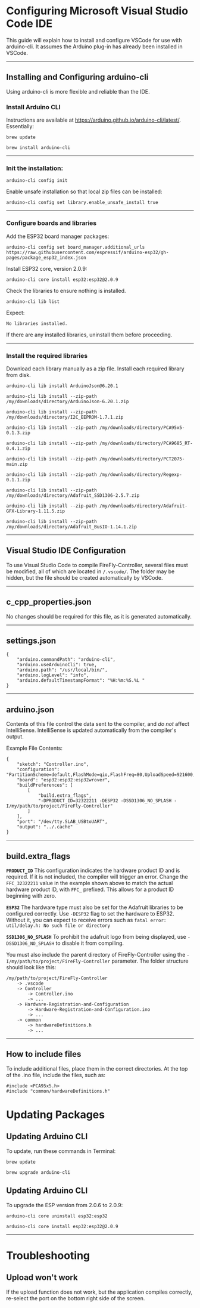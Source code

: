 # Configuring Microsoft Visual Studio Code IDE

This guide will explain how to install and configure VSCode for use with arduino-cli.  It assumes the Arduino plug-in has already been installed in VSCode.

---
## **Installing and Configuring arduino-cli**

Using arduino-cli is more flexible and reliable than the IDE.

### Install Arduino CLI

Instructions are available at https://arduino.github.io/arduino-cli/latest/.  Essentially:

`brew update`

`brew install arduino-cli`

---
### Init the installation:

`arduino-cli config init`

Enable unsafe installation so that local zip files can be installed:

`arduino-cli config set library.enable_unsafe_install true`

---
### Configure boards and libraries

Add the ESP32 board manager packages:

`arduino-cli config set board_manager.additional_urls https://raw.githubusercontent.com/espressif/arduino-esp32/gh-pages/package_esp32_index.json`

Install ESP32 core, version 2.0.9:

`arduino-cli core install esp32:esp32@2.0.9`

Check the libraries to ensure nothing is installed.

`arduino-cli lib list`

Expect:
```
No libraries installed.
```

If there are any installed libraries, uninstall them before proceeding.

---
### Install the required libraries

Download each library manually as a zip file.  Install each required library from disk.

`arduino-cli lib install ArduinoJson@6.20.1`

`arduino-cli lib install --zip-path /my/downloads/directory/ArduinoJson-6.20.1.zip`

`arduino-cli lib install --zip-path  /my/downloads/directory/I2C_EEPROM-1.7.1.zip`

`arduino-cli lib install --zip-path /my/downloads/directory/PCA95x5-0.1.3.zip`

`arduino-cli lib install --zip-path /my/downloads/directory/PCA9685_RT-0.4.1.zip`

`arduino-cli lib install --zip-path /my/downloads/directory/PCT2075-main.zip`

`arduino-cli lib install --zip-path /my/downloads/directory/Regexp-0.1.1.zip`

`arduino-cli lib install --zip-path /my/downloads/directory/Adafruit_SSD1306-2.5.7.zip`

`arduino-cli lib install --zip-path /my/downloads/directory/Adafruit-GFX-Library-1.11.5.zip`

`arduino-cli lib install --zip-path /my/downloads/directory/Adafruit_BusIO-1.14.1.zip`

---
## **Visual Studio IDE Configuration**

To use Visual Studio Code to compile FireFly-Controller, several files must be modified, all of which are located in `/.vscode/`.  The folder may be hidden, but the file should be created automatically by VSCode.

---
## c_cpp_properties.json

No changes should be required for this file, as it is generated automatically.

---
##  settings.json

```
{
    "arduino.commandPath": "arduino-cli",
    "arduino.useArduinoCli": true,
    "arduino.path": "/usr/local/bin/",
    "arduino.logLevel": "info",
    "arduino.defaultTimestampFormat": "%H:%m:%S.%L "
}
```
---
## arduino.json

Contents of this file control the data sent to the compiler, and *do not* affect IntelliSense.  IntelliSense is updated automatically from the compiler's output.

Example File Contents:

```
{
    "sketch": "Controller.ino",
    "configuration": "PartitionScheme=default,FlashMode=qio,FlashFreq=80,UploadSpeed=921600,DebugLevel=none,EraseFlash=none",
    "board": "esp32:esp32:esp32wrover",
    "buildPreferences": [
        [
            "build.extra_flags",
            "-DPRODUCT_ID=32322211 -DESP32 -DSSD1306_NO_SPLASH -I/my/path/to/project/FireFly-Controller"
        ]
    ],
    "port": "/dev/tty.SLAB_USBtoUART",
    "output": "../.cache"
}
```
---
## build.extra_flags

**`PRODUCT_ID`** This configuration indicates the hardware product ID and is required.  If it is not included, the compiler will trigger an error.  Change the `FFC_32322211` value in the example shown above to match the actual hardware product ID, with `FFC_` prefixed.  This allows for a product ID beginning with zero.

**`ESP32`** The hardware type must also be set for the Adafruit libraries to be configured correctly.  Use `-DESP32` flag to set the hardware to ESP32.  Without it, you can expect to receive errors such as ```fatal error: util/delay.h: No such file or directory```

**`SSD1306_NO_SPLASH`** To prohibit the adafruit logo from being displayed, use `-DSSD1306_NO_SPLASH` to disable it from compiling.

You must also include the parent directory of FireFly-Controller using the `-I/my/path/to/project/FireFly-Controller` parameter.  The folder structure should look like this:

```
/my/path/to/project/FireFly-Controller
    -> .vscode
    -> Controller
        -> Controller.ino
        -> ...
    -> Hardware-Registration-and-Configuration
        -> Hardware-Registration-and-Configuration.ino
        -> ...
    -> common
        -> hardwareDefinitions.h
        -> ...
```

---

## How to include files

To include additional files, place them in the correct directories.  At the top of the .ino file, include the files, such as:

```
#include <PCA95x5.h>
#include "common/hardwareDefinitions.h"
```

# Updating Packages

## Updating Arduino CLI

To update, run these commands in Terminal:

`brew update`

`brew upgrade arduino-cli`

## Updating Arduino CLI

To upgrade the ESP version from 2.0.6 to 2.0.9:

`arduino-cli core uninstall esp32:esp32`

`arduino-cli core install esp32:esp32@2.0.9`

---
# Troubleshooting

## Upload won't work

If the upload function does not work, but the application compiles correctly, re-select the port on the bottom right side of the screen.